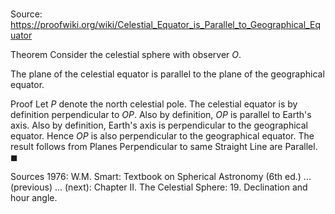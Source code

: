 # 

Source: https://proofwiki.org/wiki/Celestial_Equator_is_Parallel_to_Geographical_Equator

Theorem
Consider the celestial sphere with observer $O$.

The plane of the celestial equator is parallel to the plane of the geographical equator.


Proof
Let $P$ denote the north celestial pole.
The celestial equator is by definition perpendicular to $OP$.
Also by definition, $OP$ is parallel to Earth's axis.
Also by definition, Earth's axis is perpendicular to the geographical equator.
Hence $OP$ is also perpendicular to the geographical equator.
The result follows from Planes Perpendicular to same Straight Line are Parallel.
$\blacksquare$


Sources
1976: W.M. Smart: Textbook on Spherical Astronomy (6th ed.) ... (previous) ... (next): Chapter $\text {II}$. The Celestial Sphere: $19$. Declination and hour angle.




